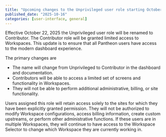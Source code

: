 ```yaml
---
title: "Upcoming changes to the Unprivileged user role starting October 22, 2025"
published_date: "2025-10-16"
categories: [user-interface, general]
---
```

Effective October 22, 2025 the Unprivileged user role will be renamed to Contributor. The Contributor role will be granted limited access to Workspaces. This update is to ensure that all Pantheon users have access to the modern dashboard experience.

The primary changes are
* The name will change from Unprivileged to Contributor in the dashboard and documentation.
* Contributors will be able to access a limited set of screens and functionality in Workspaces. 
* They will not be able to perform additional administrative, billing, or site functionality.

Users assigned this role will retain access solely to the sites for which they have been explicitly granted permission. They will not be authorized to modify Workspace configurations, access billing information, create custom upstreams, or perform other administrative functions. If these users are in multiple Workspaces, they will continue to have access to the Workspace Selector to change which Workspace they are currently working in.

